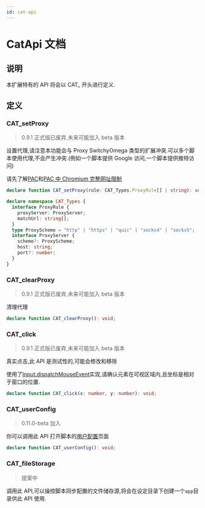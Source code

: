 ```yaml
---
id: cat-api
---
```


# CatApi 文档

## 说明

本扩展特有的 API 将会以 CAT\_ 开头进行定义.

## 定义

### CAT_setProxy

> 0.9.1 正式版已废弃,未来可能加入 beta 版本

设置代理,请注意本功能会与 Proxy SwitchyOmega 类型的扩展冲突.可以多个脚本使用代理,不会产生冲突.(例如一个脚本提供 Google
访问,一个脚本提供推特访问)

请先了解[PAC](https://developer.mozilla.org/zh-CN/docs/Web/HTTP/Proxy_servers_and_tunneling/Proxy_Auto-Configuration_PAC_file)和[PAC 中 Chromium 完整网址限制](https://github.com/FelisCatus/SwitchyOmega/wiki/Chromium-%E5%AE%8C%E6%95%B4%E7%BD%91%E5%9D%80%E9%99%90%E5%88%B6)

```typescript
declare function CAT_setProxy(rule: CAT_Types.ProxyRule[] | string): void;

declare namespace CAT_Types {
  interface ProxyRule {
    proxyServer: ProxyServer;
    matchUrl: string[];
  }
  type ProxyScheme = "http" | "https" | "quic" | "socks4" | "socks5";
  interface ProxyServer {
    scheme?: ProxyScheme;
    host: string;
    port?: number;
  }
}
```

### CAT_clearProxy

> 0.9.1 正式版已废弃,未来可能加入 beta 版本

清理代理

```typescript
declare function CAT_clearProxy(): void;
```

### CAT_click

> 0.9.1 正式版已废弃,未来可能加入 beta 版本

真实点击,此 API 是测试性的,可能会修改和移除

使用了[Input.dispatchMouseEvent](https://chromedevtools.github.io/devtools-protocol/tot/Input/#method-dispatchMouseEvent)实现,请确认元素在可视区域内,且坐标是相对于窗口的位置.

```ts
declare function CAT_click(x: number, y: number): void;
```

### CAT_userConfig

> 0.11.0-beta 加入

你可以调用此 API 打开脚本的[用户配置](./config.md)页面

```ts
declare function CAT_userConfig(): void;
```

### CAT_fileStorage

> 提案中

调用此 API,可以操控脚本同步配置的文件储存源,将会在设定目录下创建一个`app`目录供此 API 使用.

```ts

```
